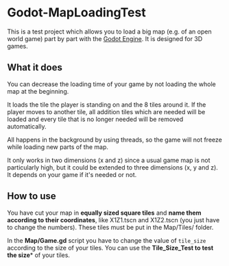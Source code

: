 # Godot-MapLoadingTest

This is a test project which allows you to load a big map (e.g. of an open world game) part by part with the [Godot Engine](https://godotengine.org/). It is designed for 3D games.

## What it does

You can decrease the loading time of your game by not loading the whole map at the beginning.

It loads the tile the player is standing on and the 8 tiles around it. If the player moves to another tile, all addition tiles which are needed will be loaded and every tile that is no longer needed will be removed automatically.

All happens in the background by using threads, so the game will not freeze while loading new parts of the map.

It only works in two dimensions (x and z) since a usual game map is not particularly high, but it could be extended to three dimensions (x, y and z). It depends on your game if it's needed or not.

## How to use

You have cut your map in **equally sized square tiles** and **name them according to their coordinates**, like X1Z1.tscn and X1Z2.tscn (you just have to change the numbers). These tiles must be put in the Map/Tiles/ folder.

In the **Map/Game.gd** script you have to change the value of `tile_size` according to the size of your tiles. You can use the **Tile_Size_Test to test the size*** of your tiles.
